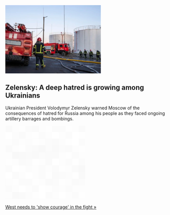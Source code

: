 
![Zelensky: A deep hatred is growing among Ukrainians](./20220327115849.png)
## Zelensky: A deep hatred is growing among Ukrainians

Ukrainian President Volodymyr Zelensky warned Moscow of the consequences of hatred for Russia among his people as they faced ongoing artillery barrages and bombings.

![pic](../square_bg.png)

[West needs to 'show courage' in the fight »](https://www.yahoo.com/news/zelenskyy-russia-sowing-deep-hatred-052152958.html)
